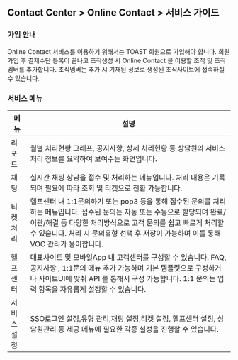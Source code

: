 ## Contact Center > Online Contact > 서비스 가이드

### 가입 안내
Online Contact 서비스를 이용하기 위해서는 TOAST 회원으로 가입해야 합니다. 회원가입 후 결제수단 등록이 끝나고 조직생성 시 Online Contact 을 이용할 조직 및 조직멤버를 추가합니다. 조직멤버는 추가 시 기재된 정보로 생성된 조직사이트에 접속하실 수 있습니다.

### 서비스 메뉴

| 메뉴 | 설명 |
| --- | --- |
| 리포트 | 월별 처리현황 그래프, 공지사항, 상세 처리현황 등 상담원의 서비스 처리 정보를 요약하여 보여주는 화면입니다. |
| 채팅 | 실시간 채팅 상담을 접수 및 처리하는 메뉴입니다. 처리 내용은 기록되며 필요에 따라 조회 및 티켓으로 전환 가능합니다. |
| 티켓처리 | 헬프센터 내 1:1문의하기 또는 pop3 등을 통해 접수된 문의를 처리하는 메뉴입니다. 접수된 문의는 자동 또는 수동으로 할당되며  완료/이관/해결 등 다양한 처리방식으로 고객 문의를 쉽고 빠르게 처리할 수 있습니다. 처리 시 문의유형 선택 후 저장이 가능하며 이를 통해 VOC 관리가 용이합니다. |
| 헬프센터 | 대표사이트 및 모바일App 내 고객센터를 구성할 수 있습니다. FAQ, 공지사항 , 1:1문의 메뉴 추가 가능하며 기본 템플릿으로 구성하거나 사이트UI에 맞춰 API 를 통해서 구성 가능합니다.  1:1 문의는 입력 항목을 자유롭게 설정할 수 있습니다.  |
| 서비스설정 | SSO로그인 설정,유형 관리,채팅 설정,티켓 설정, 헬프센터 설정, 상담원관리 등 제공 메뉴에 필요한 각종 설정을 진행할 수 있습니다.  |
